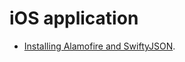 # iOS application

- [Installing Alamofire and SwiftyJSON](http://use-cocoapods-in-playground.blogspot.fr/2015/09/use-alamofire-and-swiftyjson-in.html).
